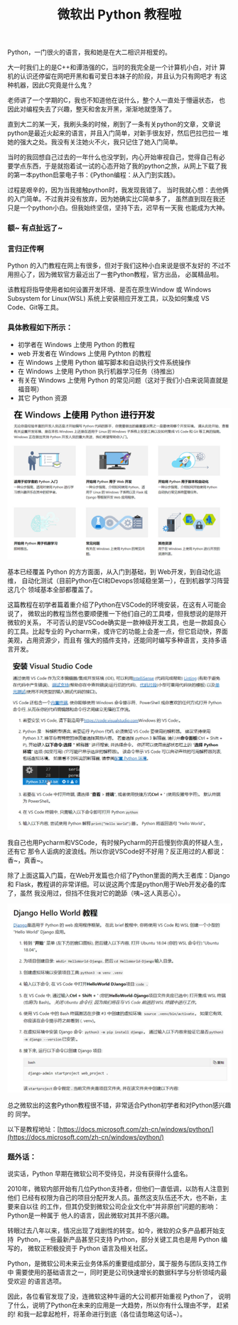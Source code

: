 ﻿---
title: 微软出 Python 教程啦
tags: Python
data: 2019-08-10
---

Python，一门很火的语言，我和她是在大二相识并相爱的。

大一时我们上的是C++和谭浩强的C，当时的我完全是一个计算机小白，对计
算机的认识还停留在网吧开黑和看可爱日本妹子的阶段，并且认为只有网吧才
有这种机器，因此C究竟是什么鬼？

<!--more-->

老师讲了一个学期的C，我也不知道他在说什么，整个人一直处于懵逼状态，
也因此对编程失去了兴趣，整天和舍友开黑，渐渐地就堕落了。

直到大二的某一天，我刷头条的时候，刷到了一条有关python的文章，文章说
python是最近火起来的语言，并且入门简单，对新手很友好，然后巴拉巴拉一
堆她的强大之处。我没有关注她火不火，我只记住了她入门简单。

当时的我回想自己过去的一年什么也没学到，内心开始审视自己，觉得自己有必
要学点东西，于是就抱着试一试的心态开始了我的python之旅，从网上下载了我
的第一本python启蒙电子书：《Python编程：从入门到实践》。

过程是艰辛的，因为当我接触python时，我发现我错了。
当时我就心想：去他俩的入门简单。不过我并没有放弃，因为她确实比C简单多了，
虽然直到现在我还只是一个python小白。但我始终坚信，坚持下去，迟早有一天我
也能成为大神。

### 额~ 有点扯远了~

### 言归正传啊

Python 的入门教程在网上有很多，但对于我们这种小白来说是很不友好的
不过不用担心了，因为微软官方最近出了一套Python教程，官方出品，
必属精品啦。

该教程将指导使用者如何设置开发环境、是否在原生Window 或 Windows
Subsystem for Linux(WSL) 系统上安装相应开发工具，以及如何集成
 VS Code、Git等工具。

### 具体教程如下所示：

* 初学者在 Windows 上使用 Python 的教程
* web 开发者在 Windows 上使用 Pythton 的教程
* 在 Windows 上使用 Python 编写脚本和自动执行文件系统操作
* 在 Windows 上使用 Python 执行机器学习任务（待推出）
* 有关在 Windows 上使用 Python 的常见问题（这对于我们小白来说简直就是福音啊）
* 其它 Python 资源

![图片](/img/microsoft_python.jpg)

基本已经覆盖 Python 的方方面面，从入门到基础，到 Web开发，到自动化运维，
自动化测试（目前Python在CI和Devops领域稳坐第一），在到机器学习阵营这几个
领域基本全部都覆盖了。

这篇教程在初学者篇着重介绍了Python在VSCode的环境安装，在这有人可能会说了，
微软出的教程当然也要顺便推一下他们自己的工具喽，但我想说的是除开微软的关系，
不可否认的是VSCode确实是一款神级开发工具，也是一款超良心的工具。比起专业的
Pycharm来，或许它的功能上会差一点，但它启动快，界面美观，占用资源少，而且有
强大的插件支持，还能同时编写多种语言，支持多语言开发。

![图片](/img/microsoft_1.jpg)

我自己也用Pycharm和VSCode，有时候Pycharm的开启慢到你真的怀疑人生，还有它
那令人诟病的波浪线。所以你说VSCode好不好用？反正用过的人都说：香~，真香~。

除了上面这篇入门篇，在Web开发篇也介绍了Python里面的两大王者库：Django和
Flask，教程讲的非常详细。可以说这两个库是python用于Web开发必备的库了，虽然
我没用过，但挡不住我对它的跪舔（咦~这人真恶心）。

![图片](/img/microsoft_2.jpg)

总之微软出的这套Python教程很不错，非常适合Python初学者和对Python感兴趣的
同学。

以下是教程地址：[https://docs.microsoft.com/zh-cn/windows/python/](https://docs.microsoft.com/zh-cn/windows/python/)

### 题外话：

说实话，Python 早期在微软公司不受待见，并没有获得什么盛名。

2010年，微软内部开始有几位Python支持者，但他们一直低调，以防有人注意到他们
已经有权限为自己的项目分配开发人员。虽然这支队伍还不大，也不新，主要来自以往
的工作，但其仍受到微软公司企业文化中“并非原创”问题的影响：Python是一种属于
他人的语言，因此微软对其并不感兴趣。

转眼过去八年以来，情况出现了戏剧性的转变。如今，微软的众多产品都开始支持 
Python，一些最新产品甚至只支持 Python，部分关键工具也是用 Python 编写的，
微软正积极投资于 Python 语言及相关社区。

Python，是微软公司未来云业务体系的重要组成部分，属于服务与团队支持工作中
需要使用的基础语言之一，同时更是公司快速增长的数据科学与分析领域内最受欢迎
的语言选项。

因此，各位看官发现了没，连微软这种牛逼的大公司都开始重视 Python了，
说明了什么，说明了Python在未来的应用是一大趋势，所以你有什么理由不学，
赶紧的! 和我一起拿起枪杆，将革命进行到底（各位请忽略这句话~）。
